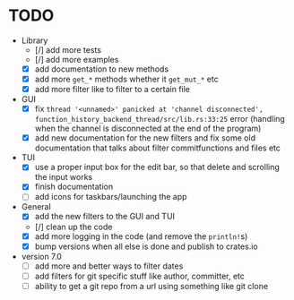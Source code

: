 # TODO

- Library
  - [/] add more tests
  - [/] add more examples
  - [x] add documentation to new methods
  - [x] add more `get_*` methods whether it `get_mut_*` etc
  - [x] add more filter like to filter to a certain file

- GUI
  - [x] fix `thread '<unnamed>' panicked at 'channel disconnected', function_history_backend_thread/src/lib.rs:33:25` error (handling when the channel is disconnected at the end of the program)
  - [x] add new documentation for the new filters and fix some old documentation that talks about filter commitfunctions and files etc
- TUI
  - [x] use a proper input box for the edit bar, so that delete and scrolling the input works
  - [x] finish documentation
  - [ ] add icons for taskbars/launching the app

- General
  - [x] add the new filters to the GUI and TUI
  - [/] clean up the code
  - [x] add more logging in the code (and remove the `println!`s)
  - [x] bump versions when all else is done and publish to crates.io

- version 7.0
  - [ ] add more and better ways to filter dates
  - [ ] add filters for git specific stuff like author, committer, etc
  - [ ] ability to get a git repo from a url using something like git clone
